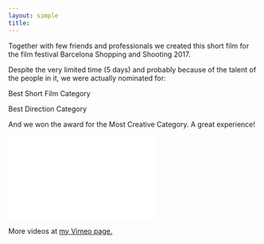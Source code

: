 ```yaml
---
layout: simple
title:
---
```


Together with few friends and professionals we created this short film for the film festival Barcelona Shopping and Shooting 2017.

Despite the very limited time (5 days) and probably because of the talent of the people in it, we were actually nominated for:

Best Short Film Category

Best Direction Category

And we won the award for the Most Creative Category. A great experience!


<iframe src="//player.vimeo.com/video/247211731?title=0&amp;byline=0&amp;portrait=0" frameborder="0" width="300" height="170" webkitallowfullscreen mozallowfullscreen allowfullscreen></iframe>

More videos at [my Vimeo page.](http://vimeo.com/fabriziotappero)
